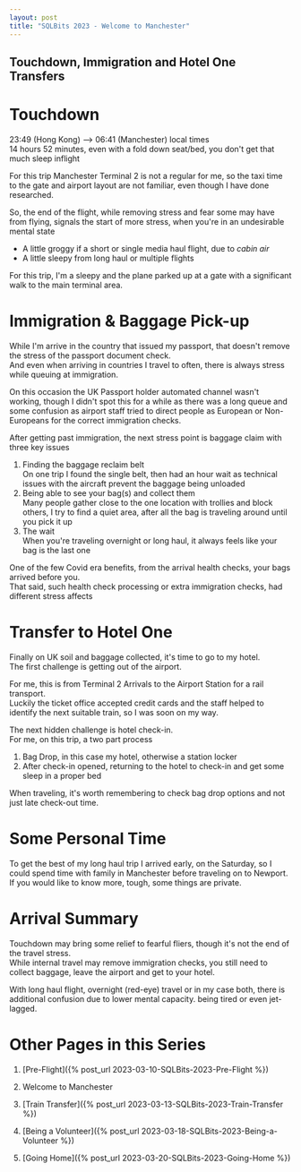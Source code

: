 ```yaml
---
layout: post
title: "SQLBits 2023 - Welcome to Manchester"
---
```

## Touchdown, Immigration and Hotel One Transfers

# Touchdown

23:49 (Hong Kong) --> 06:41 (Manchester) local times
<br>14 hours 52 minutes, even with a fold down seat/bed, you don't get that much sleep inflight

For this trip Manchester Terminal 2 is not a regular for me, so the taxi time to the gate and airport layout are not familiar, even though I have done researched. 

So, the end of the flight, while removing stress and fear some may have from flying, signals the start of more stress, when you're in an undesirable mental state

- A little groggy if a short or single media haul flight, due to <em>cabin air</em>
- A little sleepy from long haul or multiple flights 

For this trip, I'm a sleepy and the plane parked up at a gate with a significant walk to the main terminal area.

# Immigration &amp; Baggage Pick-up

While I'm arrive in the country that issued my passport, that doesn't remove the stress of the passport document check.
<br>And even when arriving in countries I travel to often, there is always stress while queuing at immigration.

On this occasion the UK Passport holder automated channel wasn't working, though I didn't spot this for a while as there was a long queue and some confusion as airport staff tried to direct people as European or Non-Europeans for the correct immigration checks.

After getting past immigration, the next stress point is baggage claim with three key issues

1. Finding the baggage reclaim belt
<br>On one trip I found the single belt, then had an hour wait as technical issues with the aircraft prevent the baggage being unloaded
1. Being able to see your bag(s) and collect them
<br>Many people gather close to the one location with trollies and block others, I try to find a quiet area, after all the bag is traveling around until you pick it up
1. The wait
<br>When you're traveling overnight or long haul, it always feels like your bag is the last one

One of the few Covid era benefits, from the arrival health checks, your bags arrived before you.
<br>That said, such health check processing or extra immigration checks, had different stress affects

# Transfer to Hotel One

Finally on UK soil and baggage collected, it's time to go to my hotel.
<br>The first challenge is getting out of the airport.

For me, this is from Terminal 2 Arrivals to the Airport Station for a rail transport.
<br>Luckily the ticket office accepted credit cards and the staff helped to identify the next suitable train, so I was soon on my way.

The next hidden challenge is hotel check-in.
<br>For me, on this trip, a two part process
1. Bag Drop, in this case my hotel, otherwise a station locker
1. After check-in opened, returning to the hotel to check-in and get some sleep in a proper bed

When traveling, it's worth remembering to check bag drop options and not just late check-out time.

# Some Personal Time

To get the best of my long haul trip I arrived early, on the Saturday, so I could spend time with family in Manchester before traveling on to Newport.
<br>If you would like to know more, tough, some things are private.

# Arrival Summary

Touchdown may bring some relief to fearful fliers, though it's not the end of the travel stress.
<br>While internal travel may remove immigration checks, you still need to collect baggage, leave the airport and get to your hotel.

With long haul flight, overnight (red-eye) travel or in my case both, there is additional confusion due to lower mental capacity. being tired or even jet-lagged.

# Other Pages in this Series


1. [Pre-Flight]({% post_url 2023-03-10-SQLBits-2023-Pre-Flight %})

1. Welcome to Manchester

1. [Train Transfer]({% post_url 2023-03-13-SQLBits-2023-Train-Transfer %})

1. [Being a Volunteer]({% post_url 2023-03-18-SQLBits-2023-Being-a-Volunteer %})

1. [Going Home]({% post_url 2023-03-20-SQLBits-2023-Going-Home %})
